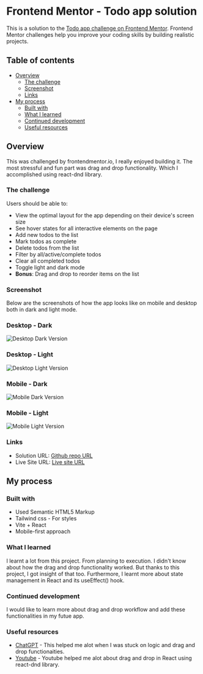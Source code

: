 # Frontend Mentor - Todo app solution

This is a solution to the [Todo app challenge on Frontend Mentor](https://www.frontendmentor.io/challenges/todo-app-Su1_KokOW). Frontend Mentor challenges help you improve your coding skills by building realistic projects.

## Table of contents

- [Overview](#overview)
  - [The challenge](#the-challenge)
  - [Screenshot](#screenshot)
  - [Links](#links)
- [My process](#my-process)
  - [Built with](#built-with)
  - [What I learned](#what-i-learned)
  - [Continued development](#continued-development)
  - [Useful resources](#useful-resources)

## Overview

This was challenged by frontendmentor.io, I really enjoyed building it. The most stressful and fun part was drag and drop functionality. Which I accomplished using react-dnd library.

### The challenge

Users should be able to:

- View the optimal layout for the app depending on their device's screen size
- See hover states for all interactive elements on the page
- Add new todos to the list
- Mark todos as complete
- Delete todos from the list
- Filter by all/active/complete todos
- Clear all completed todos
- Toggle light and dark mode
- **Bonus**: Drag and drop to reorder items on the list

### Screenshot

Below are the screenshots of how the app looks like on mobile and desktop both in dark and light mode.

### Desktop - Dark

![Desktop Dark Version](./public/screenshots/desktop-dark.png)

### Desktop - Light

![Desktop Light Version](./public/screenshots/desktop-light.png)

### Mobile - Dark

![Mobile Dark Version](./public/screenshots/mobile-dark.png)

### Mobile - Light

![Mobile Light Version](./public/screenshots/mobile-light.png)

### Links

- Solution URL: [Github repo URL](https://github.com/AbroShahzeb/todo-app)
- Live Site URL: [Live site URL](https://abroshahzeb.github.io/todo-app/)

## My process

### Built with

- Used Semantic HTML5 Markup
- Tailwind css - For styles
- Vite + React
- Mobile-first approach

### What I learned

I learnt a lot from this project. From planning to execution. I didn't know about how the drag and drop functionality worked. But thanks to this project, I got insight of that too. Furthermore, I learnt more about state management in React and its useEffect() hook.

### Continued development

I would like to learn more about drag and drop workflow and add these functionalities in my futue app.

### Useful resources

- [ChatGPT](chat.openai.com) - This helped me alot when I was stuck on logic and drag and drop functionaities.
- [Youtube](https://www.youtube.com) - Youtube helped me alot about drag and drop in React using react-dnd library.

